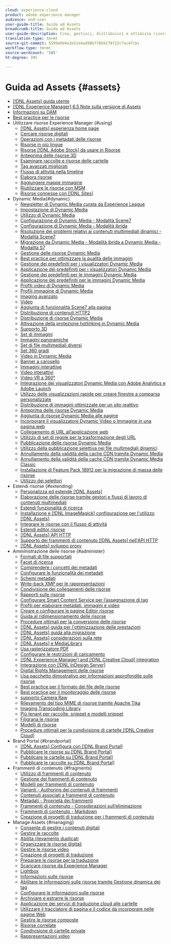 ```yaml
---
cloud: experience-cloud
product: adobe experience manager
audience: end-user
user-guide-title: Guida ad Assets
breadcrumb-title: Guida ad Assets
user-guide-description: Crea, gestisci, distribuisci e ottimizza risorse digitali.
translation-type: tm+mt
source-git-commit: 5599e0d4a3e52a4ad98b776b9178722c7ac47cbc
workflow-type: tm+mt
source-wordcount: '585'
ht-degree: 39%

---
```



# Guida ad Assets {#assets}

+ [[!DNL Assets] guida utente](home.md)
+ [[!DNL Experience Manager] 6.5 Note sulla versione di Assets](https://docs.adobe.com/content/help/en/experience-manager-65/release-notes/assets.html)
+ [Informazioni su DAM](assets.md)
+ [Best practice per le risorse](best-practices-for-assets.md)
+ Utilizzare  risorse Experience Manager {#using}
   + [[!DNL Assets] esperienza home page](assets-home-page.md)
   + [Cercare risorse digitali](search-assets.md)
   + [Operazioni con i metadati delle risorse](metadata.md)
   + [Risorse in più lingue](multilingual-assets.md)
   + [Risorse [!DNL Adobe Stock] da usare in Risorse](aem-assets-adobe-stock.md)
   + [Anteprima delle risorse 3D](previewing-3d-assets.md)
   + [Esaminare raccolte e risorse delle cartelle](bulk-approval.md)
   + [Tag avanzati migliorati](enhanced-smart-tags.md)
   + [Flusso di attività nella timeline](activity-stream.md)
   + [Elabora risorse](assets-workflow.md)
   + [Aggiungere mappe immagine](image-maps.md)
   + [Riutilizzare le risorse con MSM](reuse-assets-using-msm.md)
   + [Risorse connesse con [!DNL Sites]](use-assets-across-connected-assets-instances.md)
+ Dynamic Media{#dynamic}
   + [Newsletter di Dynamic Media curata da Experience League](dynamic-media-newsletter.md)
   + [Impostazione di Dynamic Media](administering-dynamic-media.md)
   + [Utilizzo di Dynamic Media](dynamic-media.md)
   + [Configurazione di Dynamic Media - Modalità Scene7](config-dms7.md)
   + [Configurazione di Dynamic Media - Modalità ibrida](config-dynamic.md)
   + [Risoluzione dei problemi relativi ai contenuti multimediali dinamici - Modalità Scene7](troubleshoot-dms7.md)
   + [Migrazione da Dynamic Media - Modalità ibrida a Dynamic Media - Modalità S7](migrate-from-hybrid-to-dms7.md)
   + [Gestione delle risorse Dynamic Media](managing-assets.md)
   + [Best practice per ottimizzare la qualità delle immagini](best-practices-for-optimizing-the-quality-of-your-images.md)
   + [Gestione dei predefiniti per i visualizzatori Dynamic Media](managing-viewer-presets.md)
   + [Applicazione dei predefiniti per i visualizzatori Dynamic Media](viewer-presets.md)
   + [Gestione dei predefiniti per le immagini Dynamic Media](managing-image-presets.md)
   + [Applicazione dei predefiniti per le immagini Dynamic Media](image-presets.md)
   + [Profili video di Dynamic Media](video-profiles.md)
   + [Profili immagine di Dynamic Media](image-profiles.md)
   + [Imaging avanzato](imaging-faq.md)
   + [Video](s7-video.md)
   + [Aggiunta di funzionalità Scene7 alla pagina](scene7.md)
   + [Distribuzione di contenuti HTTP2](http2.md)
   + [Distribuzione di risorse Dynamic Media](delivering-dynamic-media-assets.md)
   + [Attivazione della protezione hotlinking in Dynamic Media](hotlink-protection.md)
   + [Supporto 3D](/help/assets/assets-3d.md)
   + [Set di immagini](image-sets.md)
   + [Immagini panoramiche](panoramic-images.md)
   + [Set di file multimediali diversi](mixed-media-sets.md)
   + [Set 360 gradi](spin-sets.md)
   + [Video in Dynamic Media](video.md)
   + [Banner a carosello](carousel-banners.md)
   + [Immagini interattive](interactive-images.md)
   + [Video interattivi](interactive-videos.md)
   + [Video VR a 360°](/help/assets/360-video.md)
   + [Integrazione dei visualizzatori Dynamic Media con Adobe Analytics e Adobe Launch](/help/assets/launch.md)
   + [Utilizzo delle visualizzazioni rapide per creare finestre a comparsa personalizzate](custom-pop-ups.md)
   + [Distribuzione di immagini ottimizzate per un sito reattivo](responsive-site.md)
   + [Anteprima delle risorse Dynamic Media](previewing-assets.md)
   + [Aggiunta di risorse Dynamic Media alle pagine](adding-dynamic-media-assets-to-pages.md)
   + [Incorporare il visualizzatore Dynamic Video o Immagine in una pagina web](embed-code.md)
   + [Collegamento di URL all’applicazione web](linking-urls-to-yourwebapplication.md)
   + [Utilizzo di set di regole per la trasformazione degli URL](using-rulesets-to-transform-urls.md)
   + [Pubblicazione delle risorse Dynamic Media](publishing-dynamicmedia-assets.md)
   + [Utilizzo della pubblicazione selettiva nei file multimediali dinamici](selective-publishing.md)
   + [Annullamento della validità della cache CDN tramite Dynamic Media](invalidate-cdn-cache-dynamic-media.md)
   + [Annullamento della validità della cache CDN tramite Dynamic Media Classic](invalidate-cdn-cache-dm-classic.md)
   + [Installazione di Feature Pack 18912 per la migrazione di massa delle risorse](bulk-ingest-migrate.md)
   + [Utilizzo dei selettori](working-with-selectors.md)
+ Estendi risorse {#extending}
   + [Personalizza ed estende [!DNL Assets]](extending-assets.md)
   + [Elaborazione delle risorse tramite gestori e flussi di lavoro di contenuti multimediali](media-handlers.md)
   + [Estendi funzionalità di ricerca](searchx.md)
   + [Installazione e [!DNL ImageMagick] configurazione per l&#39;utilizzo [!DNL Assets]](best-practices-for-imagemagick.md)
   + [Integrare le risorse con il flusso di attività](extending-activity-stream.md)
   + [Estendi editor risorse](asseteditorx.md)
   + [[!DNL Assets] API HTTP](mac-api-assets.md)
   + [Supporto dei frammenti di contenuto [!DNL Assets] nell&#39;API HTTP](assets-api-content-fragments.md)
   + [[!DNL Assets] sviluppo proxy](proxy.md)
+ Amministrazione delle risorse {#administer}
   + [Formati di file supportati](assets-formats.md)
   + [Facet di ricerca](search-facets.md)
   + [Comprendere i concetti dei metadati](metadata-concepts.md)
   + [Configurare le funzionalità dei metadati](metadata-config.md)
   + [Schemi metadati](metadata-schemas.md)
   + [Write-back XMP per le rappresentazioni](xmp-writeback.md)
   + [Condivisione dei collegamenti delle risorse](link-sharing.md)
   + [Rapporti sulle risorse](asset-reports.md)
   + [Configurare Smart Content Service per l’assegnazione di tag](config-smart-tagging.md)
   + [Profili per elaborare metadati, immagini e video](processing-profiles.md)
   + [Creare e configurare le pagine Editor risorse](assets-finder-editor.md)
   + [Guida al ridimensionamento delle risorse](assets-sizing-guide.md)
   + [Procedure ottimali per la conversione delle risorse](best-practices-for-translating-assets-efficiently.md)
   + [[!DNL Assets] guida per l&#39;ottimizzazione delle prestazioni](performance-tuning-guidelines.md)
   + [[!DNL Assets] guida alla migrazione](assets-migration-guide.md)
   + [[!DNL Assets] considerazioni sulla rete](assets-network-considerations.md)
   + [[!DNL Assets] e MediaLibrary](medialibrary.md)
   + [Usa rasterizzatore PDF](aem-pdf-rasterizer.md)
   + [Configurare le restrizioni di caricamento](configuring-asset-upload-restrictions.md)
   + [[!DNL Experience Manager] and [!DNL Creative Cloud] integration](aem-cc-integration-best-practices.md)
   + [Integrazione con [!DNL InDesign Server]](indesign.md)
   + [Digital Rights Management delle risorse](drm.md)
   + [Usa pacchetto dimostrativo per informazioni approfondite sulle risorse](touch-ui-using-demo-package-for-asset-insights.md)
   + [Best practice per il formato dei file delle risorse](assets-file-format-best-practices.md)
   + [Best practice per il monitoraggio delle risorse](assets-monitoring-best-practices.md)
   + [supporto Camera Raw](camera-raw.md)
   + [Rilevamento del tipo MIME di risorse tramite Apache Tika](detect-asset-mime-type-with-tika.md)
   + [Imaging Transcoding Library](imaging-transcoding-library.md)
   + [Più tenant per raccolte, snippet e modelli snippet](multi-tenancy.md)
   + [Filigrana le risorse](watermarking.md)
   + [Modelli di risorse](asset-templates.md)
   + [Procedure ottimali per la condivisione di cartelle [!DNL Creative Cloud]](aem-cc-folder-sharing-best-practices.md)
+ Brand Portal {#brandportal}
   + [ [!DNL Assets] Configura con [!DNL Brand Portal]](configure-aem-assets-with-brand-portal.md)
   + [Pubblicare le risorse su [!DNL Brand Portal]](brand-portal-publish-assets.md)
   + [Pubblicare le cartelle su [!DNL Brand Portal]](brand-portal-publish-folder.md)
   + [Pubblicare le raccolte su [!DNL Brand Portal]](brand-portal-publish-collection.md)
+ Frammenti di contenuto {#fragments}
   + [Utilizzo di frammenti di contenuto](content-fragments/content-fragments.md)
   + [Gestione dei frammenti di contenuto](content-fragments/content-fragments-managing.md)
   + [Modelli per frammenti di contenuto](content-fragments/content-fragments-models.md)
   + [Varianti - Authoring dei contenuti di frammenti](content-fragments/content-fragments-variations.md)
   + [Contenuti associati a frammenti di contenuto](content-fragments/content-fragments-assoc-content.md)
   + [Metadati - Proprietà dei frammenti](content-fragments/content-fragments-metadata.md)
   + [Frammenti di contenuto - Considerazioni sull’eliminazione](content-fragments/content-fragments-delete.md)
   + [Frammenti di contenuto - Markdown](content-fragments/content-fragments-markdown.md)
   + [Creazione di progetti di traduzione per i frammenti di contenuto](creating-translation-projects-for-content-fragments.md)
+ Manage Assets {#managing}
   + [Consente di gestire i contenuti digitali](managing-assets-touch-ui.md)
   + [Gestire le raccolte](managing-collections-touch-ui.md)
   + [Abilita rilevamento duplicati](duplicate-detection.md)
   + [Organizzare le risorse digitali](organize-assets.md)
   + [Gestire le risorse video](managing-video-assets.md)
   + [Creazione di progetti di traduzione](translation-projects.md)
   + [Preparare le risorse per la traduzione](preparing-assets-for-translation.md)
   + [Scaricare risorse da  Experience Manager](download-assets-from-aem.md)
   + [Lightbox](touch-ui-light-box.md)
   + [Informazioni sulle risorse](touch-ui-asset-insights.md)
   + [Abilitare le informazioni sulle risorse tramite Gestione dinamica dei tag](touch-ui-using-dtm-for-asset-insights.md)
   + [Configurare le informazioni sulle risorse](touch-ui-configuring-asset-insights.md)
   + [Archiviare e estrarre le risorse](check-out-and-submit-assets.md)
   + [Applicazione dei servizi di traduzione cloud alle cartelle](transition-cloud-services.md)
   + [Utilizzare il tracciatore di pagina e il codice da incorporare nelle pagine Web](touch-ui-using-page-tracker.md)
   + [Gestire le risorse composte](managing-linked-subassets.md)
   + [Risorse correlate](related-assets.md)
   + [Condivisione di cartelle private](private-folder.md)
   + [Rappresentazioni video](video-renditions.md)
